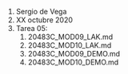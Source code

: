 1. Sergio de Vega
2. XX octubre 2020
3. Tarea 05:
   1. 20483C_MOD09_LAK.md
   2. 20483C_MOD10_LAK.md
   3. 20483C_MOD09_DEMO.md
   4. 20483C_MOD10_DEMO.md
   